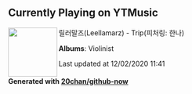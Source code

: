 ## Currently Playing on YTMusic

[<img align="left" width="100" src="https://lh3.googleusercontent.com/F72A4V2wD8hpEdEBt7AOAFIBcUAvj5DuG_HR1UzVr24B0ZCqgfUSO_mfOsbPygXNx_SLaEG2_MkvagTy">](https://music.youtube.com/channel/UCoV8L_tyJqZoRh51f-2ylhQ)

릴러말즈(Leellamarz) - Trip(피처링: 한나)

**Albums**: Violinist

Last updated at 12/02/2020 11:41

#### Generated with [20chan/github-now](https://github.com/20chan/github-now)
